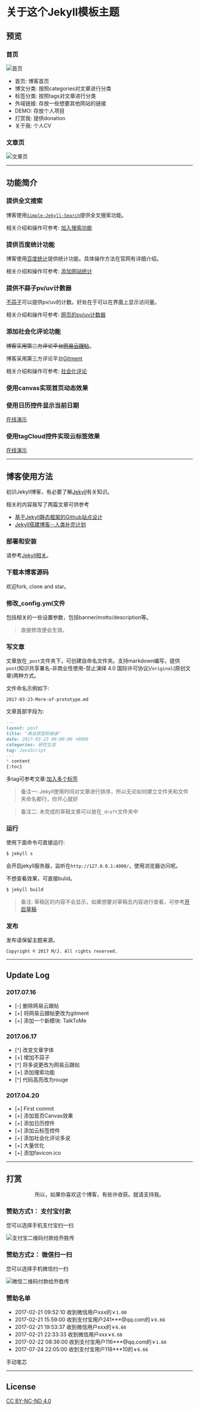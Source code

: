 # 关于这个Jekyll模板主题

## 预览

### 首页

![首页](https://github.com/qiaoshengchuan/qiaoshengchuan.github.io/blob/master/styles/images/blog/blog.png?raw=true)

+ 首页: 博客首页
+ 博文分类: 按照categories对文章进行分类
+ 标签分类: 按照tags对文章进行分类
+ 外域链接: 存放一些想要其他网站的链接
+ DEMO: 存放个人项目
+ 打赏我: 提供donation
+ 关于我: 个人CV

### 文章页

![文章页](https://github.com/qiaoshengchuan/qiaoshengchuan.github.io/blob/master/styles/images/blog/page.png?raw=true)

---

## 功能简介

### 提供全文搜索

博客使用[`Simple-Jekyll-Search`](https://github.com/christian-fei/Simple-Jekyll-Search)提供全文搜索功能。

相关介绍和操作可参考: [加入搜索功能](http://qiaoshengchuan.com/2017/05/09/Jekyll-second/#加入搜索功能)

### 提供百度统计功能

博客使用[百度统计](https://tongji.baidu.com/web/welcome/login)提供统计功能。具体操作方法在官网有详细介绍。

相关介绍和操作可参考: [添加网站统计](http://qiaoshengchuan.com/2017/05/09/Jekyll-second/#添加网站统计)

### 提供不蒜子pv/uv计数器

[不蒜子](http://busuanzi.ibruce.info/)可以提供pv/uv的计数。好处在于可以在界面上显示访问量。

相关介绍和操作可参考: [网页的pv/uv计数器](http://qiaoshengchuan.com/2017/05/09/Jekyll-second/#网页的pvuv计数器)

### 添加社会化评论功能

<del>博客采用第三方评论平台[网易云跟帖](https://gentie.163.com/info.html)</del>。

博客采用第三方评论平台[Gitment](https://github.com/imsun/gitment)

相关介绍和操作可参考: [社会化评论](http://qiaoshengchuan.com/2017/05/09/Jekyll-second/#社会化网页评论)

### 使用canvas实现首页动态效果

### 使用日历控件显示当前日期

[在线演示](http://qiaoshengchuan.com/effects/demo/demo-calender/index.html)

### 使用tagCloud控件实现云标签效果

[在线演示](http://qiaoshengchuan.com/effects/demo/demo-tagscloud/index.html)

---

## 博客使用方法

初识Jekyll博客，有必要了解[Jekyll](https://jekyllrb.com/)有关知识。

相关的内容我写了两篇文章可供参考

+ [基于Jekyll静态框架的Github站点设计](http://qiaoshengchuan.com/2017/02/22/Jekyll-Cpanel/)
+ [Jekyll搭建博客--人类补完计划](http://qiaoshengchuan.com/2017/05/09/Jekyll-second/)

### 部署和安装

请参考[Jekyll相关](http://qiaoshengchuan.com/2017/02/22/Jekyll-Cpanel/#jekyll相关)。

### 下载本博客源码

欢迎fork, clone and star。

### 修改_config.yml文件

包括相关的一些设置参数，包括banner/motto/description等。

> 直接修改便会生效。

### 写文章

文章放在`_post`文件夹下，可创建自命名文件夹。支持markdown编写，提供`post`(知识共享署名-非商业性使用-禁止演绎 4.0 国际许可协议)/`original`(原创文章)两种方式。

文件命名示例如下:

```
2017-03-23-More-of-prototype.md
```

文章首部字段为:

```markdown
---
layout: post
title: "再谈原型和继承"
date: 2017-03-23 09:00:00 +0800
categories: 研究生涯
tag: JavaScript
---
* content
{:toc}
```

多tag可参考文章:[加入多个标签](http://qiaoshengchuan.com/2017/05/09/Jekyll-second/#如何加入多个标签)

> 备注一: Jekyll使用时间对文章进行排序，所以无论如何建立文件夹和文件夹命名都行，你开心就好

> 备注二: 未完成的草稿文章可以放在`_draft`文件夹中

### 运行

使用下面命令可直接运行:

```bash
$ jekyll s
```

会开启jekyll服务器，监听在`http://127.0.0.1:4000/`，使用浏览器访问呢。

不想查看效果，可直接bulid。

```bash
$ jekyll build
```

> 备注: 草稿区的内容不会显示，如果想要对草稿去内容进行查看，可参考[开启草稿](http://qiaoshengchuan.com/2017/05/09/Jekyll-second/#jekyll的一些使用技巧)

### 发布

发布请保留主题来源。

```text
Copyright © 2017 M/J. All rights reserved.
```

---

## Update Log

### 2017.07.16

- [-] 删除网易云跟帖
- [+] 将网易云跟帖更改为gitment
- [+] 添加一个新模块: TalkToMe

### 2017.06.17

- [^] 改变文章字体
- [+] 增加不蒜子
- [^] 将多说更改为网易云跟帖
- [+] 添加搜索功能
- [^] 代码高亮改为rouge


### 2017.04.20

- [+] First commit
- [+] 添加首页Canvas效果
- [+] 添加日历控件
- [+] 添加云标签控件
- [+] 添加社会化评论多说
- [+] 大量优化
- [+] 添加favicon.ico

---

## 打赏

<p align="center">所以，如果你喜欢这个博客，有些许收获。就请支持我。</p>

### 赞助方式1： 支付宝付款

您可以选择手机支付宝扫一扫

<img src="https://github.com/qiaoshengchuan/qiaoshengchuan.github.io/blob/master/styles/images/zhifubao.jpg?raw=true" alt="支付宝二维码付款给乔胜传" />

### 赞助方式2： 微信扫一扫

您可以选择手机微信扫一扫

![微信二维码付款给乔胜传](https://github.com/qiaoshengchuan/qiaoshengchuan.github.io/blob/master/styles/images/wechat.jpg?raw=true)

### 赞助名单

+ 2017-02-21 09:52:10 收到微信用户xxx的`￥1.00`
+ 2017-02-21 15:59:00 收到支付宝用户241***@qq.com的`￥6.66`
+ 2017-02-21 19:53:37 收到微信用户xxx的`￥6.66`
+ 2017-02-21 22:33:33 收到微信用户xxx`￥6.66`
+ 2017-02-22 08:36:00 收到支付宝用户116***@qq.com的`￥1.66`
+ 2017-07-24 22:05:00 收到支付宝用户118***10的`￥6.66`

手动笔芯

---

## License

[CC BY-NC-ND 4.0](https://creativecommons.org/licenses/by-nc-nd/4.0/)